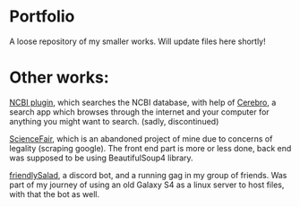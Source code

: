 # Portfolio
A loose repository of my smaller works. Will update files here shortly!

# Other works:

<a href="https://github.com/Scimoose/cerebro-ncbi-plugin">NCBI plugin</a>, which searches the NCBI database, with help of <a href="https://github.com/KELiON/cerebro">Cerebro</a>, a search app which browses through the internet and your computer for anything you might want to search. (sadly, discontinued)

<a href="https://github.com/Scimoose/sciencefair">ScienceFair</a>, which is an abandoned project of mine due to concerns of legality (scraping google). The front end part is more or less done, back end was supposed to be using BeautifulSoup4 library. 

<a href="https://github.com/Scimoose/friendlySalad">friendlySalad</a>, a discord bot, and a running gag in my group of friends. Was part of my journey of using an old Galaxy S4 as a linux server to host files, with that the bot as well.
